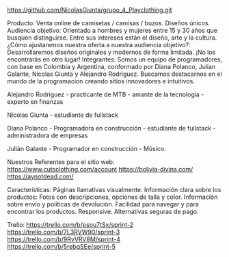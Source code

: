 https://github.com/NicolasGiunta/grupo_4_Playclothing.git

Producto: Venta online de camisetas / camisas / buzos. Diseños únicos.
Audiencia objetivo: Orientado a hombres y mujeres entre 15 y 30 años que busquen distinguirse. Entre sus intereses están el diseño, arte y la cultura.
¿Cómo ajustaremos nuestra oferta a nuestra audiencia objetivo?: Desarrollaremos diseños originales y modernos de forma limitada. ¡No los encontrarás en otro lugar!
Integrantes:
Somos un equipo de programadores, con base en Colombia y Argentina, conformado por Diana Polanco, Julian Galante, Nicolas Giunta y Alejandro Rodriguez. Buscamos destacarnos en el mundo de la programacion creando sitios innovadores e intuitivos.

Alejandro Rodriguez - practicante de MTB - amante de la tecnologia - experto en finanzas

Nicolas Giunta - estudiante de fullstack

Diana Polanco - Programadora en construcción - estudiante de fullstack - administradora de empresas

Julián Galante - Programador en construcción - Músico.

Nuestros Referentes para el sitio web:
https://www.cutsclothing.com/account
https://bolivia-divina.com/
https://aynotdead.com/

Características:
Páginas llamativas visualmente.
Información clara sobre los productos: Fotos con descripciones, opciones de talla y color. Información sobre envío y políticas de devolución.
Facilidad para navegar y para encontrar los productos.
Responsive.
Alternativas seguras de pago.

Trello:
https://trello.com/b/psou7tSx/sprint-2
https://trello.com/b/7L3RVW90/sprint-3
https://trello.com/b/9RvVRV8M/sprint-4
https://trello.com/b/5rebgSEe/sprint-5
